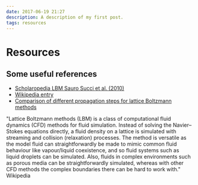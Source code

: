 ```yaml
---
date: 2017-06-19 21:27
description: A description of my first post.
tags: resources
---
```

# Resources
## Some useful references 
* [Scholaropedia LBM Sauro Succi et al. (2010)](https://www.scholarpedia.org/article/Lattice_Boltzmann_Method)
* [Wikipedia entry](https://en.wikipedia.org/wiki/Lattice_Boltzmann_methods)
* [Comparison of different propagation steps for lattice Boltzmann methods](https://www.sciencedirect.com/science/article/pii/S0898122112003835)


"Lattice Boltzmann methods (LBM) is a class of computational fluid dynamics (CFD) methods for fluid simulation. Instead of solving the Navier–Stokes equations directly, a fluid density on a lattice is simulated with streaming and collision (relaxation) processes. The method is versatile as the model fluid can straightforwardly be made to mimic common fluid behaviour like vapour/liquid coexistence, and so fluid systems such as liquid droplets can be simulated. Also, fluids in complex environments such as porous media can be straightforwardly simulated, whereas with other CFD methods the complex boundaries there can be hard to work with." Wikipedia



